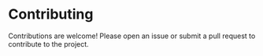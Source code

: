 # Contributing

Contributions are welcome! Please open an issue or submit a pull request to contribute to the project.
